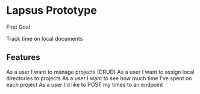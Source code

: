 Lapsus Prototype
================


First Goal

Track time on local documents

Features
--------

As a user I want to manage projects (CRUD)
As a user I want to assign local directories to projects
As a user I want to see how much time I've spent on each project
As a user I'd like to POST my times to an endpoint

